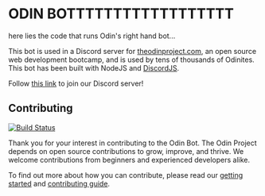 # ODIN BOTTTTTTTTTTTTTTTTTT

here lies the code that runs Odin's right hand bot... 

This bot is used in a Discord server for [theodinproject.com](https://www.theodinproject.com), an open source web development bootcamp, and is used by tens of thousands of Odinites. This bot has been built with NodeJS and [DiscordJS](https://discord.js.org/#/docs/main/stable/general/welcome).

Follow [this link](https://discord.gg/fbFCkYabZB) to join our Discord server!

## Contributing
[![Build Status](https://circleci.com/gh/TheOdinProject/theodinproject.svg?style=svg)](https://app.circleci.com/pipelines/github/TheOdinProject/odin-bot-v2)

Thank you for your interest in contributing to the Odin Bot. The Odin Project depends on open source contributions to grow, improve, and thrive. We welcome contributions from beginners and experienced developers alike.

To find out more about how you can contribute, please read our [getting started](https://github.com/TheOdinProject/odin-bot-v2/wiki/Getting-Started) and [contributing guide](https://github.com/TheOdinProject/odin-bot-v2/wiki/Contributing-Guide).

